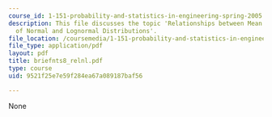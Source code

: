 ```yaml
---
course_id: 1-151-probability-and-statistics-in-engineering-spring-2005
description: This file discusses the topic 'Relationships between Mean and Variance
  of Normal and Lognormal Distributions'.
file_location: /coursemedia/1-151-probability-and-statistics-in-engineering-spring-2005/9521f25e7e59f284ea67a089187baf56_briefnts8_relnl.pdf
file_type: application/pdf
layout: pdf
title: briefnts8_relnl.pdf
type: course
uid: 9521f25e7e59f284ea67a089187baf56

---
```

None
